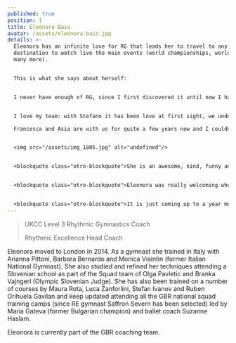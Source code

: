 ```yaml
---
published: true
position: 1
title: Eleonora Baio
avatar: /assets/eleonora-baio.jpg
details: >-
  Eleonora has an infinite love for RG that leads her to travel to any possible
  destination to watch live the main events (world championships, world cups and
  many more).


  This is what she says about herself:


  I never have enough of RG, since I first discovered it until now I haven’t stopped loving it! I keep studying (as my passion has now become my job) and researching as we never finish learning!


  I love my team: with Stefano it has been love at first sight, we understand each other just looking into our eyes, we make a great partnership even though we don’t miss out discussing sometimes; we’ve been through a lot together and he’s been supportive and helpful as a brother can be. We recently had the privilege to prepare a young gymnast to participate in the World Championships and I’ll never forget all the emotions we felt during that time. The weekend after that incredible event we won the junior national title with our top gymnast Saffron Severn, we became the happiest coaches in the world!

  Francesca and Asia are with us for quite a few years now and I couldn’t be happier, I feel we are a young team but a big family. 


  <img src="/assets/img_1805.jpg" alt="undefined"/>


  <blockquote class="otro-blockquote">She is an awesome, kind, funny and open coach and one of the best coaches I’ve ever met. Loved making new routine with her and it’s already my favourite\\*\\*She is an awesome, kind, funny and open coach and one of the best coaches I’ve ever met. Loved making new routine with her and it’s already my favourite<span>Amane</span></blockquote>


  <blockquote class="otro-blockquote">Eleonora was really welcoming when i first came to the club which was really nice because it made me feel comfortable moving to a new club<span>Elizabeth P.</span></blockquote>


  <blockquote class="otro-blockquote">It is just coming up to a year me being with Rhythmic Excellence but it feels like so much longer as they made me feel so welcome when I joined. I have funny memories from the Italy competition, one was when we were having dinner one night I tried ordering the table whilst Eleonora was whispering in my ear what to say, one of the biggest reasons why I love the coaches here at Rhythmic Excellence is that even though they are strict we still have fun times.<span>Rebecca</span></blockquote>
---
```

> UKCC Level 3 Rhythmic Gymnastics Coach
>
> Rhythmic Excellence Head Coach

Eleonora moved to London in 2014. As a gymnast she trained in Italy with Arianna Pittoni,
Barbara Bernardo and Monica Visintin (former Italian National Gymnast).
She also studied and refined her techniques attending a Slovenian school as part of the Squad team of Olga Pavletic and
Branka Vajngerl (Olympic Slovenian Judge). She has also been trained on a
number of courses by Maura Rota, Luca Zanforlini, Stefan Ivanov and Ruben
Orihuela Gavilan and keep updated attending all the GBR national squad training camps
(since RE gymnast Saffron Severn has been selected) led by Maria Gateva
(former Bulgarian champion) and ballet coach Suzanne Haslam.

Eleonora is currently part of the GBR coaching team.
